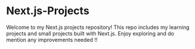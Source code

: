 # Next.js-Projects
Welcome to my Next.js projects repository! This repo includes my learning projects and small projects built with Next.js. Enjoy exploring and do mention any improvements needed !!
